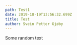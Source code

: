 ```yaml
---
path: Test1
date: 2019-10-19T13:56:32.699Z
title: Test
author: Svein Petter Gjøby
---
```

Some random text

